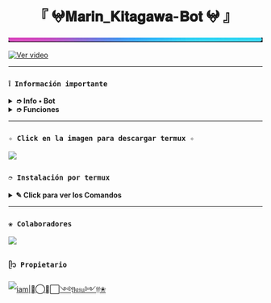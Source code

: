 <h1 align="center">『 𖤍𝐌𝐚𝐫𝐢𝐧_𝐊𝐢𝐭𝐚𝐠𝐚𝐰𝐚-𝐁𝐨𝐭 𖤍 』</h1>

![line](https://github.com/BrayanOFC/Lines-Neon-MB/raw/main/assets/Logo-neon.jpg)

[![Ver video](https://i.postimg.cc/Kv7Lcf7c/4581d7b3704643d9378eac636d9d394e.jpg)](https://zero-two.info/uploads/videos/file-1750697942583-439795193.mp4)

---

### **`❕️ Información importante`**

<details>
 <summary><b> ➮ Info • Bot</b></summary>

* Este proyecto **no está afiliado de ninguna manera** con `WhatsApp`, `Inc. WhatsApp` es una marca registrada de `WhatsApp LLC`, y este bot es un **desarrollo independiente** que **no tiene ninguna relación oficial con la compañía**.
</details>

<details>
 <summary><b> ➮ Funciones</b></summary>

> Bot en desarrollo si presenta alguna falla reportar al creador para darle una solución óptima.

- [x] Interacción con voz y texto
- [x] Configuración de grupo
- [x] antidelete, antilink, antispam, etc
- [x] Bienvenida personalizada
- [x] Juegos, tictactoe, mate, etc
- [x] Chatbot (simsimi)
- [x] Chatbot (autoresponder)
- [x] Crear sticker de image/video/gif/url
- [x] SubBot (Jadibot)
- [x] Buscador Google
- [x] Juego RPG
- [x] Personalizar imagen del menú
- [x] Descarga de música y video De YT
- [ ] Otros

</details>

---

### **`✧ Click en la imagen para descargar termux ✧`**
<a
href="https://www.mediafire.com/file/llugt4zgj7g3n3u/com.termux_1020.apk/file"><img src="https://qu.ax/finc.jpg" height="125px"></a> 

### **`➮ Instalación por termux`**

<details>
 <summary><b> ✎ Click para ver los Comandos </b></summary>

### **❀ Instalación manual por termux**
> Nota: Copie y pegue los comandos en termux uno por uno.
```bash
termux-setup-storage
```

```bash
apt update && apt upgrade && pkg install -y git nodejs ffmpeg imagemagick yarn
```

```bash
git clone https://github.com/Yasu-jc/Marin_Kitagawa-Bot && cd Marin_Kitagawa-Bot 
```

```bash
yarn install && npm install
```

```bash
npm start
```

> Si aparece (Y/I/N/O/D/Z) [default=N] ? use la letra "y" + "ENTER" para continuar con la instalación

### **🜸 Activar en caso de detenerse en termux**

> Si después de instalar el bot en Termux se detiene (pantalla en blanco, pérdida de conexión a Internet, reinicio del dispositivo), sigue estos pasos:

❒ Abre Termux y navega al directorio del bot:
   
   ```bash
    cd Marin_Kitagawa-Bot 
   ```

❒ Inicia el bot nuevamente:
  
   ```bash
    npm start
   ```

### **✰ Volverte owner del Bot**

> Si después de instalar el bot en Termux y iniciar la session del bot (deseas poner tu número es la lista de owner pon este comando:

   ```bash
    cd Marin_Kitagawa-Bot && nano settings.js
   ```

</details>

---

### **`❀ Colaboradores`**
<a href="https://github.com/Yasu-jc/Marin_Kitagawa-Bot/graphs/contributors">
<img src="https://contrib.rocks/image?repo=Yasu-jc/Marin_Kitagawa-Bot" /> 
</a>

### **`ᥫ᭡ Propietario`**
<a
href="https://github.com/Yasu-jc"><img src="https://github.com/Yasu-jc.png" width="130" height="130" alt="
iam|⨀⃝⃟⃞༺𝔜𝔞𝔰𝔲༻𝔣𝔣❀"/></a>
